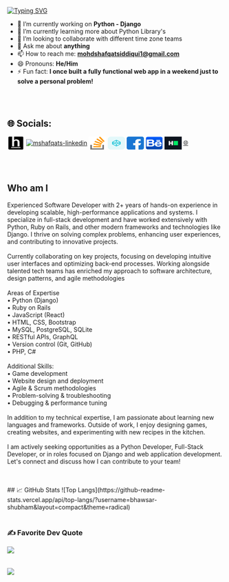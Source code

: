 <a href="https://git.io/typing-svg"><img src="https://readme-typing-svg.herokuapp.com?font=Courgette&size=33&pause=500&color=4A0790&center=true&vCenter=true&width=550&lines=Hi+There%F0%9F%91%8B;I'm+Mohammad+Shafqat+Siddiqui" alt="Typing SVG" /></a>

- 🔭 I’m currently working on **Python - Django**
- 🌱 I’m currently learning more about Python Library's
- 👯 I’m looking to collaborate with different time zone teams
- 💬 Ask me about **anything**
- 📫 How to reach me: **mohdshafqatsiddiqui1@gmail.com**
- 😄 Pronouns: **He/Him**
- ⚡ Fun fact: **I once built a fully functional web app in a weekend just to solve a personal problem!**

<br>
<br>

## 🌐 Socials:
<p align="left">
    <a href="https://www.hackerearth.com/@mshafqats/" target="blank"><img align="center" src="imgs/hackerearth.svg" alt="mshafqats-hackerearth" height="30" width="40" /></a>
    <a href="https://www.linkedin.com/in/mohammad-shafqat-siddiqui/" target="blank"><img align="center" src="https://raw.githubusercontent.com/rahuldkjain/github-profile-readme-generator/master/src/images/icons/Social/linked-in-alt.svg" alt="mshafqats-linkedin" height="30" width="40" /></a>
    <a href="https://stackoverflow.com/users/22464539/mohammad-shafqat-siddiqui" target="blank"><img align="center" src="imgs/stackoverflow.svg" alt="mshafqats-stackoverflow" height="30" width="40" /></a>
    <a href="https://codepen.io/Mohammad-Shafqat-Siddiqui" target="blank"><img align="center" src="imgs/codepen.svg" alt="mshafqats-codepen" height="30" width="40" /></a>
    <a href="https://www.facebook.com/mohdshafqat.siddiqui.5/" target="blank"><img align="center" src="imgs/facebook.svg" alt="mshafqats-facebook" height="30" width="40" /></a>
    <a href="https://www.behance.net/mshafqats" target="blank"><img align="center" src="imgs/behance.svg" alt="mshafqats-behance" height="30" width="40" /></a>
    <a href="https://www.hackerrank.com/profile/mohdshafqatsidd1" target="blank"><img align="center" src="imgs/hackerrank.svg" alt="mshafqats-hackerrank" height="30" width="40" /></a>
    <a href="https://mshafqats.netlify.app" target="blank">🌐</a>
</p>

<br>
<br>

## Who am I
<p>
Experienced Software Developer with 2+ years of hands-on experience in developing scalable, high-performance applications and systems. I specialize in full-stack development and have worked extensively with Python, Ruby on Rails, and other modern frameworks and technologies like Django. I thrive on solving complex problems, enhancing user experiences, and contributing to innovative projects.
<br><br>
Currently collaborating on key projects, focusing on developing intuitive user interfaces and optimizing back-end processes. Working alongside talented tech teams has enriched my approach to software architecture, design patterns, and agile methodologies
<br><br>
Areas of Expertise<br>
• Python (Django)<br>
• Ruby on Rails<br>
• JavaScript (React)<br>
• HTML, CSS, Bootstrap<br>
• MySQL, PostgreSQL, SQLite<br>
• RESTful APIs, GraphQL<br>
• Version control (Git, GitHub)<br>
• PHP, C#
<br><br>
Additional Skills:<br>
• Game development<br>
• Website design and deployment<br>
• Agile & Scrum methodologies<br>
• Problem-solving & troubleshooting<br>
• Debugging & performance tuning
<br><br>
In addition to my technical expertise, I am passionate about learning new languages and frameworks. Outside of work, I enjoy designing games, creating websites, and experimenting with new recipes in the kitchen.
<br><br>
I am actively seeking opportunities as a Python Developer, Full-Stack Developer, or in roles focused on Django and web application development. Let's connect and discuss how I can contribute to your team!
</p>

<br>
<br>
## 📈 GitHub Stats
![Top Langs](https://github-readme-stats.vercel.app/api/top-langs/?username=bhawsar-shubham&layout=compact&theme=radical)

<br>
<br>

### ✍️ Favorite Dev Quote
![](https://quotes-github-readme.vercel.app/api?type=horizontal&theme=light)<br/><br/>

[![](https://visitcount.itsvg.in/api?id=mshafqats&icon=10&color=13)](https://visitcount.itsvg.in)
